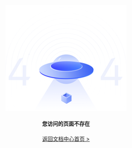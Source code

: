 <center>
    <img style="margin-top:5%" width="320px" style="margin: 0 auto;" src="./assets/images/docs_404.png" />
</center>

<center>
    <div style="margin:20px;text-align:center"><b>您访问的页面不存在</b></div>
<center>

<center>
    <div style="margin-bottom:20%"><a href="/docs">返回文档中心首页 &gt;</a></div>
<center>